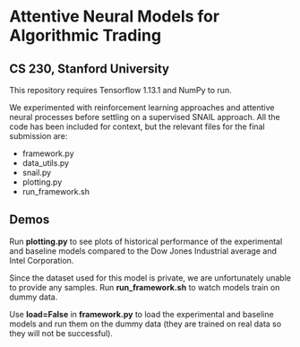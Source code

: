 # Attentive Neural Models for Algorithmic Trading
## CS 230, Stanford University

This repository requires Tensorflow 1.13.1 and NumPy to run.

We experimented with reinforcement learning approaches and attentive neural processes before settling on a supervised SNAIL approach. All the code has been included for context, but the relevant files for the final submission are:

- framework.py
- data_utils.py
- snail.py
- plotting.py
- run_framework.sh

## Demos

Run **plotting.py** to see plots of historical performance of the experimental and baseline models compared to the Dow Jones Industrial average and Intel Corporation.

Since the dataset used for this model is private, we are unfortunately unable to provide any samples. Run **run_framework.sh** to watch models train on dummy data.

Use **load=False** in **framework.py** to load the experimental and baseline models and run them on the dummy data (they are trained on real data so they will not be successful).
